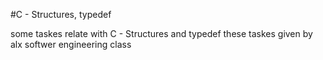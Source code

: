 #C - Structures, typedef

some taskes relate with C - Structures and typedef
these taskes given by alx softwer engineering class
